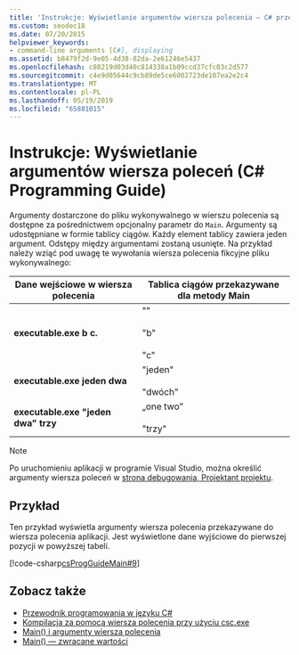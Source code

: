 ```yaml
---
title: 'Instrukcje: Wyświetlanie argumentów wiersza polecenia — C# przewodnik programowania'
ms.custom: seodec18
ms.date: 07/20/2015
helpviewer_keywords:
- command-line arguments [C#], displaying
ms.assetid: b8479f2d-9e05-4d38-82da-2e61246e5437
ms.openlocfilehash: c88219d03d40c814338a1b09ccd37cfc03c2d577
ms.sourcegitcommit: c4e9d05644c9cb89de5ce6002723de107ea2e2c4
ms.translationtype: MT
ms.contentlocale: pl-PL
ms.lasthandoff: 05/19/2019
ms.locfileid: "65881015"
---
```

# <a name="how-to-display-command-line-arguments-c-programming-guide"></a>Instrukcje: Wyświetlanie argumentów wiersza poleceń (C# Programming Guide)
Argumenty dostarczone do pliku wykonywalnego w wierszu polecenia są dostępne za pośrednictwem opcjonalny parametr do `Main`. Argumenty są udostępniane w formie tablicy ciągów. Każdy element tablicy zawiera jeden argument. Odstępy między argumentami zostaną usunięte. Na przykład należy wziąć pod uwagę te wywołania wiersza polecenia fikcyjne pliku wykonywalnego:  
  
|Dane wejściowe w wiersza polecenia|Tablica ciągów przekazywane dla metody Main|  
|----------------------------|-------------------------------------|  
|**executable.exe b c.**|""<br /><br /> "b"<br /><br /> "c"|  
|**executable.exe jeden dwa**|"jeden"<br /><br /> "dwóch"|  
|**executable.exe "jeden dwa" trzy**|„one two”<br /><br /> "trzy"|  
  
> [!NOTE]
>  Po uruchomieniu aplikacji w programie Visual Studio, można określić argumenty wiersza poleceń w [strona debugowania, Projektant projektu](/visualstudio/ide/reference/debug-page-project-designer).  
  
## <a name="example"></a>Przykład  
 Ten przykład wyświetla argumenty wiersza polecenia przekazywane do wiersza polecenia aplikacji. Jest wyświetlone dane wyjściowe do pierwszej pozycji w powyższej tabeli.  
  
 [!code-csharp[csProgGuideMain#9](~/samples/snippets/csharp/VS_Snippets_VBCSharp/csProgGuideMain/CS/Class1.cs#9)]  
  
## <a name="see-also"></a>Zobacz także

- [Przewodnik programowania w języku C#](../../../csharp/programming-guide/index.md)
- [Kompilacja za pomocą wiersza polecenia przy użyciu csc.exe](../../../csharp/language-reference/compiler-options/command-line-building-with-csc-exe.md)
- [Main() i argumenty wiersza polecenia](../../../csharp/programming-guide/main-and-command-args/index.md)
- [Main() — zwracane wartości](../../../csharp/programming-guide/main-and-command-args/main-return-values.md)
